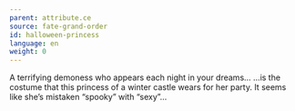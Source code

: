 ```yaml
---
parent: attribute.ce
source: fate-grand-order
id: halloween-princess
language: en
weight: 0
---
```


A terrifying demoness who appears each night in your dreams…
…is the costume that this princess of a winter castle wears for her party.
It seems like she’s mistaken “spooky” with “sexy”…
